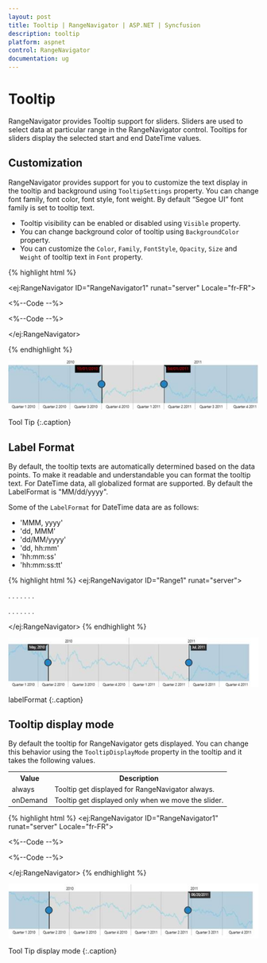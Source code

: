 ```yaml
---
layout: post
title: Tooltip | RangeNavigator | ASP.NET | Syncfusion
description: tooltip
platform: aspnet
control: RangeNavigator
documentation: ug
---
```


# Tooltip

RangeNavigator provides Tooltip support for sliders. Sliders are used to select data at particular range in the RangeNavigator control. Tooltips for sliders display the selected start and end DateTime values.

## Customization

RangeNavigator provides support for you to customize the text display in the tooltip and background using `TooltipSettings` property. You can change font family, font color, font style, font weight. By default “Segoe UI” font family is set to tooltip text.

* Tooltip visibility can be enabled or disabled using `Visible` property.
* You can change background color of tooltip using `BackgroundColor` property.
* You can customize the `Color`, `Family`, `FontStyle`, `Opacity`, `Size` and `Weight` of tooltip text in `Font` property.

{% highlight html %}

<ej:RangeNavigator ID="RangeNavigator1" runat="server" Locale="fr-FR">

<TooltipSettings Visible="true" BackgroundColor="black" TooltipDisplayMode="onDemand">        

<Font Color="red"  Family="Segoe UI" Style="Normal" FontSize="12px"  Opacity="1" Weight="Regular"></Font>

</TooltipSettings>

<%--Code --%>

<%--Code --%>

</ej:RangeNavigator>

{% endhighlight %}

![ASPNET RangeNavigator Tooltip Image1](Tooltip_images/Tooltip_img1.png)

Tool Tip
{:.caption}

## Label Format

By default, the tooltip texts are automatically determined based on the data points.  To make it readable and understandable you can format the tooltip text. For DateTime data, all globalized format are supported. By default the LabelFormat is "MM/dd/yyyy".

Some of the `LabelFormat` for DateTime data are as follows:

* 'MMM, yyyy'
* 'dd, MMM'
* 'dd/MM/yyyy'
* 'dd, hh:mm'
* 'hh:mm:ss'
* 'hh:mm:ss:tt'

{% highlight html %}
<ej:RangeNavigator ID="Range1" runat="server">

<TooltipSettings LabelFormat="MMM, yyyy"></TooltipSettings>

. . . . . . .

. . . . . . .

</ej:RangeNavigator>
{% endhighlight %}

![ASPNET RangeNavigator Tooltip Image2](Tooltip_images/Tooltip_img2.png)

labelFormat
{:.caption}


## Tooltip display mode

By default the tooltip for RangeNavigator gets displayed. You can change this behavior using the `TooltipDisplayMode` property in the tooltip and it takes the following values.

<table>
<tr>
<th>
Value</th><th>
Description</th></tr>
<tr>
<td>
always</td><td>
Tooltip get displayed for RangeNavigator always.</td></tr>
<tr>
<td>
onDemand</td><td>
Tooltip get displayed only when we move the slider.</td></tr>
</table>

{% highlight html %}
<ej:RangeNavigator ID="RangeNavigator1" runat="server" Locale="fr-FR">

<TooltipSettings Visible="true" TooltipDisplayMode="onDemand">   

</TooltipSettings>

<%--Code --%>

<%--Code --%>

</ej:RangeNavigator>
{% endhighlight %}

![ASPNET RangeNavigator Tooltip Image3](Tooltip_images/Tooltip_img3.png) 

Tool Tip display mode
{:.caption}

